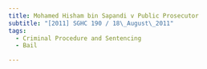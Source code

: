 ```yaml
---
title: Mohamed Hisham bin Sapandi v Public Prosecutor 
subtitle: "[2011] SGHC 190 / 18\_August\_2011"
tags:
  - Criminal Procedure and Sentencing
  - Bail

---
```


